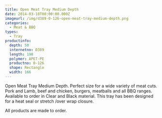 ```yaml
---
title: Open Meat Tray Medium Depth
date: 2014-03-18T00:00:00.000Z
imageurl: /img/d389-0-126-open-meat-tray-medium-depth.png
categories:
  - Meat & BBQ
types:
  - Tray
productinfo:
  depth: 50
  internetno: D389
  length: 198
  polymer: APET-PE
  productno: 0-126
  shape: Rectangle
  width: 166
---
```

Open Meat Tray Medium Depth. Perfect size for a wide variety of meat cuts. Pork and Lamb, beef and chicken, burgers, meatballs and all BBQ ranges. Available to order in Clear and Black material. This tray has been designed for a heat seal or stretch /over wrap closure.

All products are made to order.
